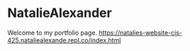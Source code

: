 # NatalieAlexander
Welcome to my portfolio page. 
https://natalies-website-cis-425.nataliealexande.repl.co/index.html 
